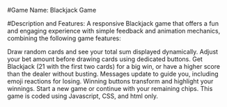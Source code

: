 #Game Name: 
Blackjack Game

#Description and Features:
A responsive Blackjack game that offers a fun and engaging experience with simple feedback and animation mechanics, combining the following game features:

Draw random cards and see your total sum displayed dynamically.
Adjust your bet amount before drawing cards using dedicated buttons.
Get Blackjack (21 with the first two cards) for a big win, or have a higher score than the dealer without busting.
Messages update to guide you, including emoji reactions for losing.
Winning buttons transform and highlight your winnings.
Start a new game or continue with your remaining chips.
This game is coded using Javascript, CSS, and html only.